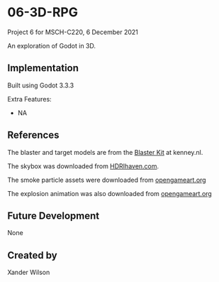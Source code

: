 # 06-3D-RPG
Project 6 for MSCH-C220, 6 December 2021

An exploration of Godot in 3D.

## Implementation
Built using Godot 3.3.3

Extra Features:
- NA


## References
The blaster and target models are from the [Blaster Kit](https://kenney.nl/assets/blaster-kit) at kenney.nl.

The skybox was downloaded from [HDRIhaven.com](https://hdrihaven.com/hdri/?c=indoor&h=empty_warehouse_01).

The smoke particle assets were downloaded from [opengameart.org](https://opengameart.org/sites/default/files/Smoke30Frames_0.png)

The explosion animation was also downloaded from [opengameart.org](https://opengameart.org/content/explosion-sheet)

## Future Development
None

## Created by 
Xander Wilson
